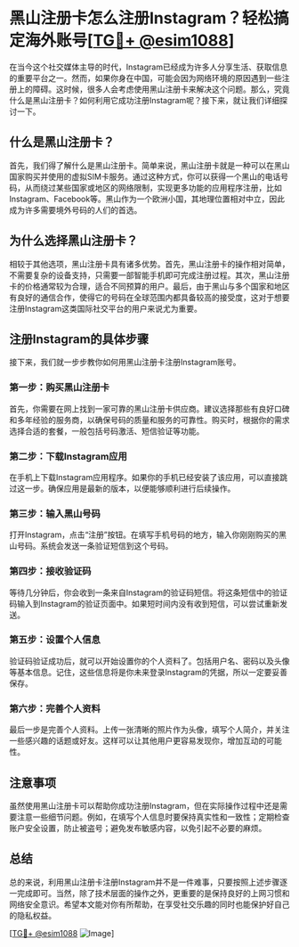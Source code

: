 # 黑山注册卡怎么注册Instagram？轻松搞定海外账号[[TG💪+ @esim1088](https://t.me/s/esim1088)]

在当今这个社交媒体主导的时代，Instagram已经成为许多人分享生活、获取信息的重要平台之一。然而，如果你身在中国，可能会因为网络环境的原因遇到一些注册上的障碍。这时候，很多人会考虑使用黑山注册卡来解决这个问题。那么，究竟什么是黑山注册卡？如何利用它成功注册Instagram呢？接下来，就让我们详细探讨一下。

## 什么是黑山注册卡？

首先，我们得了解什么是黑山注册卡。简单来说，黑山注册卡就是一种可以在黑山国家购买并使用的虚拟SIM卡服务。通过这种方式，你可以获得一个黑山的电话号码，从而绕过某些国家或地区的网络限制，实现更多功能的应用程序注册，比如Instagram、Facebook等。黑山作为一个欧洲小国，其地理位置相对中立，因此成为许多需要境外号码的人们的首选。

## 为什么选择黑山注册卡？

相较于其他选项，黑山注册卡具有诸多优势。首先，黑山注册卡的操作相对简单，不需要复杂的设备支持，只需要一部智能手机即可完成注册过程。其次，黑山注册卡的价格通常较为合理，适合不同预算的用户。最后，由于黑山与多个国家和地区有良好的通信合作，使得它的号码在全球范围内都具备较高的接受度，这对于想要注册Instagram这类国际社交平台的用户来说尤为重要。

## 注册Instagram的具体步骤

接下来，我们就一步步教你如何用黑山注册卡注册Instagram账号。

### 第一步：购买黑山注册卡

首先，你需要在网上找到一家可靠的黑山注册卡供应商。建议选择那些有良好口碑和多年经验的服务商，以确保号码的质量和服务的可靠性。购买时，根据你的需求选择合适的套餐，一般包括号码激活、短信验证等功能。

### 第二步：下载Instagram应用

在手机上下载Instagram应用程序。如果你的手机已经安装了该应用，可以直接跳过这一步。确保应用是最新的版本，以便能够顺利进行后续操作。

### 第三步：输入黑山号码

打开Instagram，点击“注册”按钮。在填写手机号码的地方，输入你刚刚购买的黑山号码。系统会发送一条验证短信到这个号码。

### 第四步：接收验证码

等待几分钟后，你会收到一条来自Instagram的验证码短信。将这条短信中的验证码输入到Instagram的验证页面中。如果短时间内没有收到短信，可以尝试重新发送。

### 第五步：设置个人信息

验证码验证成功后，就可以开始设置你的个人资料了。包括用户名、密码以及头像等基本信息。记住，这些信息将是你未来登录Instagram的凭据，所以一定要妥善保存。

### 第六步：完善个人资料

最后一步是完善个人资料。上传一张清晰的照片作为头像，填写个人简介，并关注一些感兴趣的话题或好友。这样可以让其他用户更容易发现你，增加互动的可能性。

## 注意事项

虽然使用黑山注册卡可以帮助你成功注册Instagram，但在实际操作过程中还是需要注意一些细节问题。例如，在填写个人信息时要保持真实性和一致性；定期检查账户安全设置，防止被盗号；避免发布敏感内容，以免引起不必要的麻烦。

## 总结

总的来说，利用黑山注册卡注册Instagram并不是一件难事，只要按照上述步骤逐一完成即可。当然，除了技术层面的操作之外，更重要的是保持良好的上网习惯和网络安全意识。希望本文能对你有所帮助，在享受社交乐趣的同时也能保护好自己的隐私权益。

[[TG💪+ @esim1088](https://t.me/s/esim1088) ![Image](https://i.postimg.cc/4NQfJmqS/Snipaste-2025-05-13-00-14-12.png)]